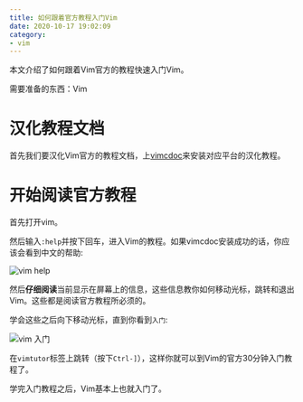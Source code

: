 ```yaml
---
title: 如何跟着官方教程入门Vim 
date: 2020-10-17 19:02:09
category:
- vim
---
```


本文介绍了如何跟着Vim官方的教程快速入门Vim。

需要准备的东西：Vim

<!--more-->

# 汉化教程文档

首先我们要汉化Vim官方的教程文档，上[vimcdoc](http://vimcdoc.sourceforge.net/)来安装对应平台的汉化教程。

# 开始阅读官方教程

首先打开vim。

然后输入`:help`并按下回车，进入Vim的教程。如果vimcdoc安装成功的话，你应该会看到中文的帮助:

![vim help](https://s1.ax1x.com/2020/04/21/J36HR1.png)

然后**仔细阅读**当前显示在屏幕上的信息，这些信息教你如何移动光标，跳转和退出Vim。这些都是阅读官方教程所必须的。

学会这些之后向下移动光标，直到你看到`入门`:

![vim 入门](https://s1.ax1x.com/2020/04/21/J36zIH.png)

在`vimtutor`标签上跳转（按下`Ctrl-]`），这样你就可以到Vim的官方30分钟入门教程了。

学完入门教程之后，Vim基本上也就入门了。